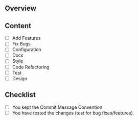 ## Overview
<!---- Resolves: #(Isuue Number) -->


## Content
- [ ] Add Features
- [ ] Fix Bugs
- [ ] Configuration
- [ ] Docs
- [ ] Style
- [ ] Code Refactoring
- [ ] Test
- [ ] Design

## Checklist
- [ ] You kept the Commit Message Convention.
- [ ] You have tested the changes (test for bug fixes/features).
